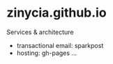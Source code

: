 # zinycia.github.io

Services & architecture

- transactional email: sparkpost
- hosting: gh-pages
...
